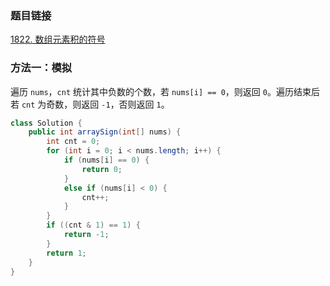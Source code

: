 ### 题目链接
[1822. 数组元素积的符号](https://leetcode.cn/problems/sign-of-the-product-of-an-array)

### 方法一：模拟
遍历 `nums`，`cnt` 统计其中负数的个数，若 `nums[i] == 0`，则返回 `0`。遍历结束后若 `cnt` 为奇数，则返回 `-1`，否则返回 `1`。

```Java
class Solution {
    public int arraySign(int[] nums) {
        int cnt = 0;
        for (int i = 0; i < nums.length; i++) {
            if (nums[i] == 0) {
                return 0;
            }
            else if (nums[i] < 0) {
                cnt++;
            }
        }
        if ((cnt & 1) == 1) {
            return -1;
        }
        return 1;
    }
}
```